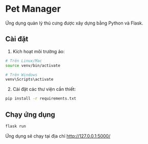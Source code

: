# Pet Manager

Ứng dụng quản lý thú cưng được xây dựng bằng Python và Flask.

## Cài đặt

1. Kích hoạt môi trường ảo:

```bash
# Trên Linux/Mac
source venv/bin/activate

# Trên Windows
venv\Scripts\activate
```

2. Cài đặt các thư viện cần thiết:

```bash
pip install -r requirements.txt
```

## Chạy ứng dụng

```bash
flask run
```

Ứng dụng sẽ chạy tại địa chỉ http://127.0.0.1:5000/

